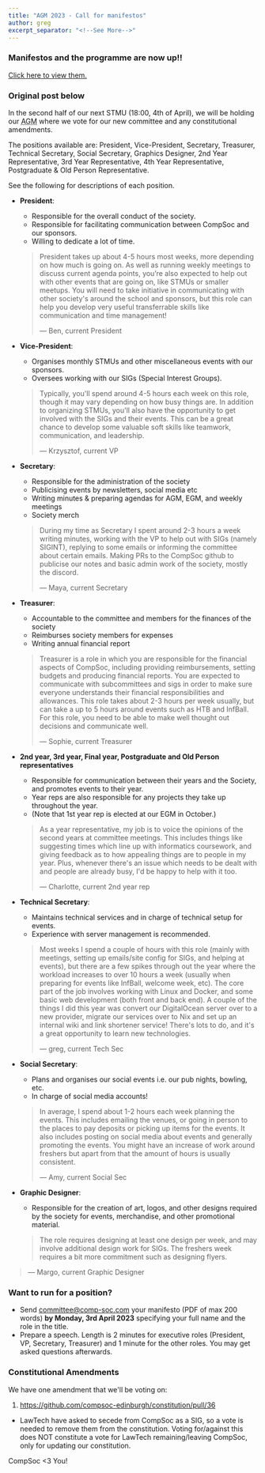 ```yaml
---
title: "AGM 2023 - Call for manifestos"
author: greg
excerpt_separator: "<!--See More-->"
---
```


### Manifestos and the programme are now up!!

[Click here to view them.](https://comp-soc.com/blog/2022/03/28/2022-agm-manifestos.html)

### Original post below

In the second half of our next STMU (<time datetime="2023-04-04 18:00Z">18:00, 4th of April</time>), we will be holding our <abbr title="Annual General Meeting">AGM</abbr> where we vote for our new committee and any constitutional amendments.

The positions available are: President, Vice-President, Secretary, Treasurer, Technical Secretary, Social Secretary, Graphics Designer, 2nd Year Representative, 3rd Year Representative, 4th Year Representative, Postgraduate & Old Person Representative.

See the following for descriptions of each position.
<!--See More-->
- **President**:
  - Responsible for the overall conduct of the society.
  - Responsible for facilitating communication between CompSoc and our sponsors.
  - Willing to dedicate a lot of time.
  > President takes up about 4-5 hours most weeks, more depending on how much is going on. As well as running weekly meetings to discuss current agenda points, you’re also expected to help out with other events that are going on, like STMUs or smaller meetups. You will need to take initiative in communicating with other society's around the school and sponsors, but this role can help you develop very useful transferrable skills like communication and time management! 
  >
  > <footer>
  >  — Ben, current President
  > </footer>

- **Vice-President**:
  - Organises monthly STMUs and other miscellaneous events with our sponsors.
  - Oversees working with our SIGs (Special Interest Groups).
  > Typically, you'll spend around 4-5 hours each week on this role, though it may vary depending on how busy things are. In addition to organizing STMUs, you'll also have the opportunity to get involved with the SIGs and their events. This can be a great chance to develop some valuable soft skills like teamwork, communication, and leadership.
  >
  > <footer>
  >  — Krzysztof, current VP
  > </footer>
- **Secretary**:
  - Responsible for the administration of the society
  - Publicising events by newsletters, social media etc
  - Writing minutes & preparing agendas for AGM, EGM, and weekly meetings
  - Society merch
  > During my time as Secretary I spent around 2-3 hours a week writing minutes, working with the VP to help out with SIGs (namely SIGINT), replying to some emails or informing the committee about certain emails. Making PRs to the CompSoc github to publicise our notes and basic admin work of the society, mostly the discord.
  >
  > <footer>
  >  — Maya, current Secretary
  > </footer>
- **Treasurer**:
  - Accountable to the committee and members for the finances of the society
  - Reimburses society members for expenses
  - Writing annual financial report
  > Treasurer is a role in which you are responsible for the financial aspects of CompSoc, including providing reimbursements, setting budgets and producing financial reports. You are expected to communicate with subcommittees and sigs in order to make sure everyone understands their financial responsibilities and allowances. This role takes about 2-3 hours per week usually, but can take a up to 5 hours  around events such as HTB and InfBall. For this role, you need to be able to make well thought out decisions and communicate well.
  >
  > <footer>
  >  — Sophie, current Treasurer
  > </footer>
- **2nd year, 3rd year, Final year, Postgraduate and Old Person representatives**
  - Responsible for communication between their years and the Society, and promotes events to their year.
  - Year reps are also responsible for any projects they take up throughout the year.
  - (Note that 1st year rep is elected at our EGM in October.)
  >
  > As a year representative, my job is to voice the opinions of the second years at committee meetings. This includes things like suggesting times which line up with informatics coursework, and giving feedback as to how appealing things are to people in my year. Plus, whenever there's an issue which needs to be dealt with and people are already busy, I'd be happy to help with it too.
  >
  > <footer>
  >  — Charlotte, current 2nd year rep
  > </footer>
- **Technical Secretary**:
  - Maintains technical services and in charge of technical setup for events.
  - Experience with server management is recommended.
  > Most weeks I spend a couple of hours with this role (mainly with meetings, setting up emails/site config for SIGs, and helping at events), but there are a few spikes through out the year where the workload increases to over 10 hours a week (usually when preparing for events like InfBall, welcome week, etc). The core part of the job involves working with Linux and Docker, and some basic web development (both front and back end). A couple of the things I did this year was convert our DigitalOcean server over to a new provider, migrate our services over to Nix and set up an internal wiki and link shortener service! There's lots to do, and it's a great opportunity to learn new technologies.
  >
  > <footer>
  >  — greg, current Tech Sec
  > </footer>
- **Social Secretary**:
  - Plans and organises our social events i.e. our pub nights, bowling, etc.
  - In charge of social media accounts!
  > In average, I spend about 1-2 hours each week planning the events. This includes emailing the venues, or going in person to the places to pay deposits or picking up items for the events. It also includes posting on social media about events and generally promoting the events. You might have an increase of work around freshers but apart from that the amount of hours is usually consistent.
  >
  > <footer>
  >  — Amy, current Social Sec
  > </footer>
- **Graphic Designer**:
  - Responsible for the creation of art, logos, and other designs required by the society for events, merchandise, and other promotional material.
  > The role requires designing at least one design per week, and may involve additional design work for SIGs. The freshers week requires a bit more commitment such as designing flyers.
>
> <footer>
> — Margo, current Graphic Designer
> </footer>

### Want to run for a position?

- Send committee@comp-soc.com your manifesto (PDF of max 200 words) **by Monday, 3rd April 2023** specifying your full name and the role in the title.
- Prepare a speech. Length is 2 minutes for executive roles (President, VP, Secretary, Treasurer) and 1 minute for the other roles. You may get asked questions afterwards.

### Constitutional Amendments

We have one amendment that we'll be voting on:
1. https://github.com/compsoc-edinburgh/constitution/pull/36
  - LawTech have asked to secede from CompSoc as a SIG, so a vote is needed to remove them from the constitution. Voting for/against this does NOT constitute a vote for LawTech remaining/leaving CompSoc, only for updating our constitution.

CompSoc <3 You!
